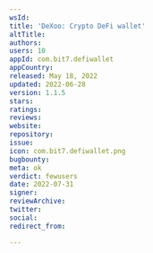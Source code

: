 ```yaml
---
wsId: 
title: 'DeXoo: Crypto DeFi wallet'
altTitle: 
authors: 
users: 10
appId: com.bit7.defiwallet
appCountry: 
released: May 18, 2022
updated: 2022-06-28
version: 1.1.5
stars: 
ratings: 
reviews: 
website: 
repository: 
issue: 
icon: com.bit7.defiwallet.png
bugbounty: 
meta: ok
verdict: fewusers
date: 2022-07-31
signer: 
reviewArchive: 
twitter: 
social: 
redirect_from: 

---
```


